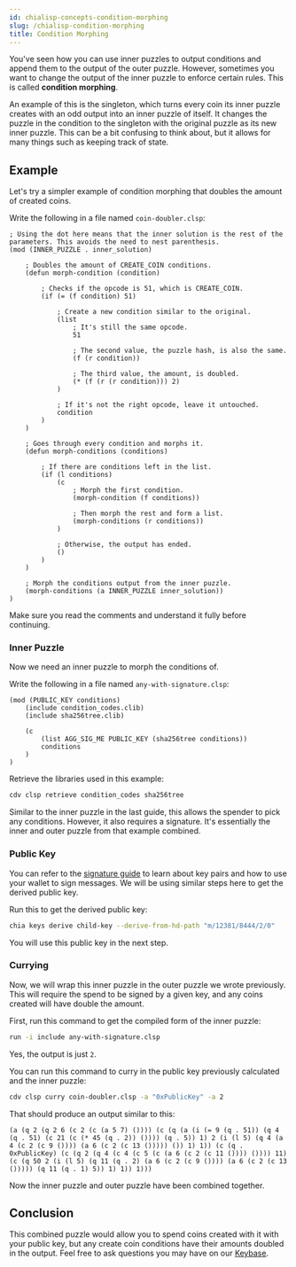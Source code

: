 ```yaml
---
id: chialisp-concepts-condition-morphing
slug: /chialisp-condition-morphing
title: Condition Morphing
---
```


You've seen how you can use inner puzzles to output conditions and append them to the output of the outer puzzle. However, sometimes you want to change the output of the inner puzzle to enforce certain rules. This is called **condition morphing**.

An example of this is the singleton, which turns every coin its inner puzzle creates with an odd output into an inner puzzle of itself. It changes the puzzle in the condition to the singleton with the original puzzle as its new inner puzzle. This can be a bit confusing to think about, but it allows for many things such as keeping track of state.

## Example

Let's try a simpler example of condition morphing that doubles the amount of created coins.

Write the following in a file named `coin-doubler.clsp`:

```chialisp title="coin-double.clsp"
; Using the dot here means that the inner solution is the rest of the parameters. This avoids the need to nest parenthesis.
(mod (INNER_PUZZLE . inner_solution)

    ; Doubles the amount of CREATE_COIN conditions.
    (defun morph-condition (condition)

        ; Checks if the opcode is 51, which is CREATE_COIN.
        (if (= (f condition) 51)

            ; Create a new condition similar to the original.
            (list
                ; It's still the same opcode.
                51

                ; The second value, the puzzle hash, is also the same.
                (f (r condition))

                ; The third value, the amount, is doubled.
                (* (f (r (r condition))) 2)
            )

            ; If it's not the right opcode, leave it untouched.
            condition
        )
    )

    ; Goes through every condition and morphs it.
    (defun morph-conditions (conditions)

        ; If there are conditions left in the list.
        (if (l conditions)
            (c
                ; Morph the first condition.
                (morph-condition (f conditions))

                ; Then morph the rest and form a list.
                (morph-conditions (r conditions))
            )

            ; Otherwise, the output has ended.
            ()
        )
    )

    ; Morph the conditions output from the inner puzzle.
    (morph-conditions (a INNER_PUZZLE inner_solution))
)
```

Make sure you read the comments and understand it fully before continuing.

### Inner Puzzle

Now we need an inner puzzle to morph the conditions of.

Write the following in a file named `any-with-signature.clsp`:

```chialisp title="any-with-signature.clsp"
(mod (PUBLIC_KEY conditions)
    (include condition_codes.clib)
    (include sha256tree.clib)

    (c
        (list AGG_SIG_ME PUBLIC_KEY (sha256tree conditions))
        conditions
    )
)
```

Retrieve the libraries used in this example:

```bash
cdv clsp retrieve condition_codes sha256tree
```

Similar to the inner puzzle in the last guide, this allows the spender to pick any conditions. However, it also requires a signature. It's essentially the inner and outer puzzle from that example combined.

### Public Key

You can refer to the [signature guide](/guides/chialisp-bls-signatures) to learn about key pairs and how to use your wallet to sign messages. We will be using similar steps here to get the derived public key.

Run this to get the derived public key:

```bash
chia keys derive child-key --derive-from-hd-path "m/12381/8444/2/0"
```

You will use this public key in the next step.

### Currying

Now, we will wrap this inner puzzle in the outer puzzle we wrote previously. This will require the spend to be signed by a given key, and any coins created will have double the amount.

First, run this command to get the compiled form of the inner puzzle:

```bash
run -i include any-with-signature.clsp
```

Yes, the output is just `2`.

You can run this command to curry in the public key previously calculated and the inner puzzle:

```bash
cdv clsp curry coin-doubler.clsp -a "0xPublicKey" -a 2
```

That should produce an output similar to this:

```chialisp
(a (q 2 (q 2 6 (c 2 (c (a 5 7) ()))) (c (q (a (i (= 9 (q . 51)) (q 4 (q . 51) (c 21 (c (* 45 (q . 2)) ()))) (q . 5)) 1) 2 (i (l 5) (q 4 (a 4 (c 2 (c 9 ()))) (a 6 (c 2 (c 13 ())))) ()) 1) 1)) (c (q . 0xPublicKey) (c (q 2 (q 4 (c 4 (c 5 (c (a 6 (c 2 (c 11 ()))) ()))) 11) (c (q 50 2 (i (l 5) (q 11 (q . 2) (a 6 (c 2 (c 9 ()))) (a 6 (c 2 (c 13 ())))) (q 11 (q . 1) 5)) 1) 1)) 1)))
```

Now the inner puzzle and outer puzzle have been combined together.

## Conclusion

This combined puzzle would allow you to spend coins created with it with your public key, but any create coin conditions have their amounts doubled in the output. Feel free to ask questions you may have on our [Keybase](https://keybase.io/team/chia_network.public).
